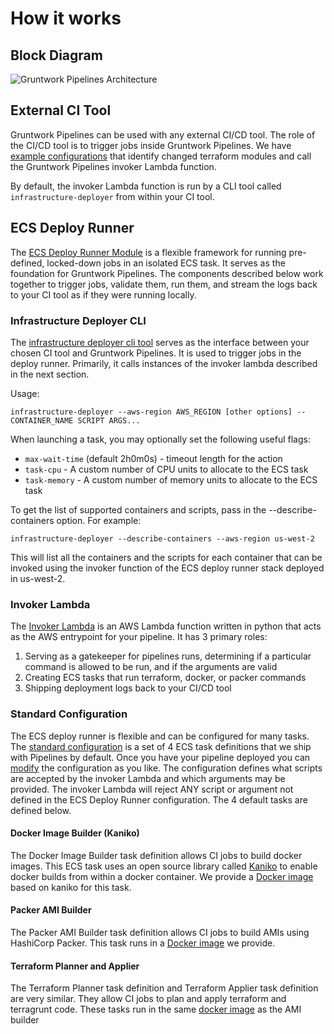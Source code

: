 # How it works

## Block Diagram

![Gruntwork Pipelines Architecture](/img/guides/build-it-yourself/pipelines/tftg-pipeline-architecture.png)

## External CI Tool

Gruntwork Pipelines can be used with any external CI/CD tool. The role of the CI/CD tool is to trigger jobs
inside Gruntwork Pipelines. We have [example configurations](https://github.com/gruntwork-io/terraform-aws-service-catalog/tree/master/examples/for-production/infrastructure-live/_ci/scripts)
that identify changed terraform modules and call the Gruntwork Pipelines invoker Lambda function.

By default, the invoker Lambda function is run by a CLI tool called `infrastructure-deployer` from within your CI tool.

## ECS Deploy Runner

The [ECS Deploy Runner Module](https://github.com/gruntwork-io/terraform-aws-ci/tree/main/modules/ecs-deploy-runner)
is a flexible framework for running pre-defined, locked-down jobs in an isolated
ECS task. It serves as the foundation for Gruntwork Pipelines.
The components described below work together to trigger jobs, validate them, run them, and stream
the logs back to your CI tool as if they were running locally.

### Infrastructure Deployer CLI

The [infrastructure deployer cli tool](https://github.com/gruntwork-io/terraform-aws-ci/tree/main/modules/infrastructure-deployer)
serves as the interface between your chosen CI tool and Gruntwork Pipelines. It is used to trigger
jobs in the deploy runner. Primarily, it calls instances of the invoker lambda described in the next section.

Usage:

`infrastructure-deployer --aws-region AWS_REGION [other options] -- CONTAINER_NAME SCRIPT ARGS...`

When launching a task, you may optionally set the following useful flags:

- `max-wait-time` (default 2h0m0s) - timeout length for the action
- `task-cpu` - A custom number of CPU units to allocate to the ECS task
- `task-memory` - A custom number of memory units to allocate to the ECS task

To get the list of supported containers and scripts, pass in the --describe-containers option. For example:

`infrastructure-deployer --describe-containers --aws-region us-west-2`

This will list all the containers and the scripts for each container that can be invoked using the invoker function of
the ECS deploy runner stack deployed in us-west-2.


### Invoker Lambda

The [Invoker Lambda](https://github.com/gruntwork-io/terraform-aws-ci/blob/main/modules/ecs-deploy-runner/main_lambda.tf)
is an AWS Lambda function written in python that acts as the AWS entrypoint for your pipeline.
It has 3 primary roles:

1. Serving as a gatekeeper for pipelines runs, determining if a particular command is allowed to be run, and if the arguments are valid
2. Creating ECS tasks that run terraform, docker, or packer commands
3. Shipping deployment logs back to your CI/CD tool

### Standard Configuration

The ECS deploy runner is flexible and can be configured for many tasks.  The [standard configuration](https://github.com/gruntwork-io/terraform-aws-ci/tree/main/modules/ecs-deploy-runner-standard-configuration)
is a set of 4 ECS task definitions that we ship with Pipelines by default.
Once you have your pipeline deployed you can [modify](../maintain/extending.md) the configuration as you like.
The configuration defines what scripts are accepted by the invoker Lambda and which arguments may be provided. The invoker Lambda
will reject ANY script or argument not defined in the ECS Deploy Runner configuration.
The 4 default tasks are defined below.

#### Docker Image Builder (Kaniko)

The Docker Image Builder task definition allows CI jobs to build docker images.
This ECS task uses an open source library called [Kaniko](https://github.com/GoogleContainerTools/kaniko) to enable docker builds from within a docker container.
We provide a [Docker image](https://github.com/gruntwork-io/terraform-aws-ci/tree/main/modules/ecs-deploy-runner/docker/kaniko) based on kaniko for this task.

#### Packer AMI Builder

The Packer AMI Builder task definition allows CI jobs to build AMIs using HashiCorp Packer. This task runs in
a [Docker image](https://github.com/gruntwork-io/terraform-aws-ci/tree/main/modules/ecs-deploy-runner/docker/deploy-runner) we provide.

#### Terraform Planner and Applier

The Terraform Planner task definition and Terraform Applier task definition are very similar. They allow CI jobs to
plan and apply terraform and terragrunt code. These tasks run in the same [docker image](https://github.com/gruntwork-io/terraform-aws-ci/tree/main/modules/ecs-deploy-runner/docker/deploy-runner)
as the AMI builder
